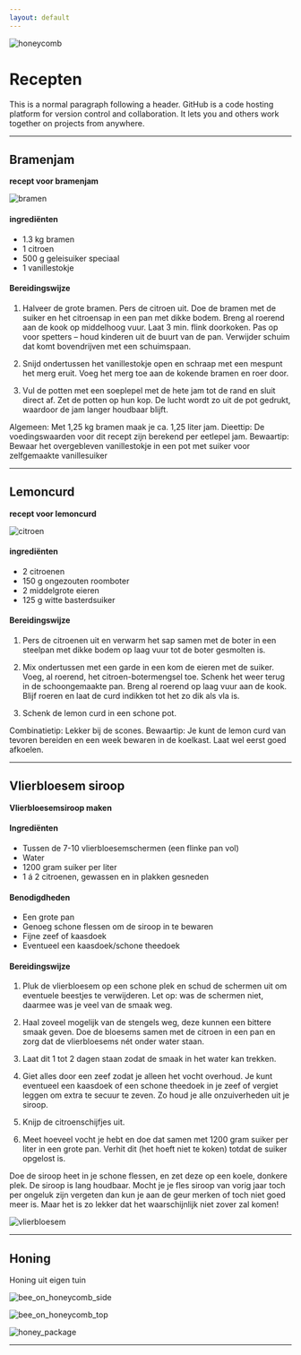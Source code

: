 ```yaml
---
layout: default
---
```


![honeycomb](assets/images/honeycomb.jpg)

# Recepten

This is a normal paragraph following a header. GitHub is a code hosting platform for version control and collaboration. It lets you and others work together on projects from anywhere.

* * *

## Bramenjam

**recept voor bramenjam**

![bramen](assets/images/blackberries.jpg)

#### ingrediënten

* 1.3 kg bramen
* 1 citroen
* 500 g geleisuiker speciaal
* 1 vanillestokje

#### Bereidingswijze

1. Halveer de grote bramen. Pers de citroen uit. Doe de bramen met de suiker en het citroensap in een pan met dikke bodem. Breng al roerend aan de kook op middelhoog vuur. Laat 3 min. flink doorkoken. Pas op voor spetters – houd kinderen uit de buurt van de pan. Verwijder schuim dat komt bovendrijven met een schuimspaan.

2. Snijd ondertussen het vanillestokje open en schraap met een mespunt het merg eruit. Voeg het merg toe aan de kokende bramen en roer door.

3. Vul de potten met een soeplepel met de hete jam tot de rand en sluit direct af. Zet de potten op hun kop. De lucht wordt zo uit de pot gedrukt, waardoor de jam langer houdbaar blijft.

Algemeen: Met 1,25 kg bramen maak je ca. 1,25 liter jam.
Dieettip: De voedingswaarden voor dit recept zijn berekend per eetlepel jam.
Bewaartip: Bewaar het overgebleven vanillestokje in een pot met suiker voor zelfgemaakte vanillesuiker

* * *

## Lemoncurd

**recept voor lemoncurd**

![citroen](assets/images/lemon.jpg)

#### ingrediënten

* 2 citroenen
* 150 g ongezouten roomboter
* 2 middelgrote eieren
* 125 g witte basterdsuiker

#### Bereidingswijze

1. Pers de citroenen uit en verwarm het sap samen met de boter in een steelpan met dikke bodem op laag vuur tot de boter gesmolten is.

2. Mix ondertussen met een garde in een kom de eieren met de suiker. Voeg, al roerend, het citroen-botermengsel toe. Schenk het weer terug in de schoongemaakte pan. Breng al roerend op laag vuur aan de kook. Blijf roeren en laat de curd indikken tot het zo dik als vla is.

3. Schenk de lemon curd in een schone pot.

Combinatietip: Lekker bij de scones.
Bewaartip: Je kunt de lemon curd van tevoren bereiden en een week bewaren in de koelkast. Laat wel eerst goed afkoelen.

* * *

## Vlierbloesem siroop

**Vlierbloesemsiroop maken**

#### Ingrediënten

* Tussen de 7-10 vlierbloesemschermen (een flinke pan vol)
* Water
* 1200 gram suiker per liter
* 1 á 2 citroenen, gewassen en in plakken gesneden

#### Benodigdheden

* Een grote pan
* Genoeg schone flessen om de siroop in te bewaren
* Fijne zeef of kaasdoek
* Eventueel een kaasdoek/schone theedoek

#### Bereidingswijze

1. Pluk de vlierbloesem op een schone plek en schud de schermen uit om eventuele beestjes te verwijderen. Let op: was de schermen niet, daarmee was je veel van de smaak weg.

2. Haal zoveel mogelijk van de stengels weg, deze kunnen een bittere smaak geven. Doe de bloesems samen met de citroen in een pan en zorg dat de vlierbloesems nét onder water staan.

3. Laat dit 1 tot 2 dagen staan zodat de smaak in het water kan trekken.

4. Giet alles door een zeef zodat je alleen het vocht overhoud. Je kunt eventueel een kaasdoek of een schone theedoek in je zeef of vergiet leggen om extra te secuur te zeven. Zo houd je alle onzuiverheden uit je siroop.

5. Knijp de citroenschijfjes uit.

6. Meet hoeveel vocht je hebt en doe dat samen met 1200 gram suiker per liter in een grote pan. Verhit dit (het hoeft niet te koken) totdat de suiker opgelost is.

Doe de siroop heet in je schone flessen, en zet deze op een koele, donkere plek.
De siroop is lang houdbaar. Mocht je je fles siroop van vorig jaar toch per ongeluk zijn vergeten dan kun je aan de geur merken of toch niet goed meer is. Maar het is zo lekker dat het waarschijnlijk niet zover zal komen!

![vlierbloesem](assets/images/elderflower.png)

* * *

## Honing

Honing uit eigen tuin

![bee_on_honeycomb_side](assets/images/bee_on_honeycomb_side.jpg)

![bee_on_honeycomb_top](assets/images/bee_on_honeycomb_top.jpg)

![honey_package](assets/images/honey_package.jpg)





* * *


